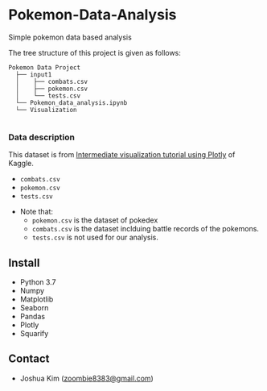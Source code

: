 # Pokemon-Data-Analysis
Simple pokemon data based analysis

The tree structure of this project is given as follows:
```Unicode
Pokemon Data Project 
  ├── input1
  │    ├── combats.csv
  │    ├── pokemon.csv
  │    └── tests.csv
  └── Pokemon_data_analysis.ipynb
  └── Visualization
  
```
### Data description

This dataset is from [Intermediate visualization tutorial using Plotly](https://www.kaggle.com/thebrownviking20/intermediate-visualization-tutorial-using-plotly) of Kaggle. 
 - ```combats.csv```
 - ```pokemon.csv```
 - `tests.csv`
 
 * Note that: 
    * ```pokemon.csv``` is the dataset of pokedex
    * ```combats.csv``` is the dataset inclduing battle records of the pokemons. 
    * ```tests.csv``` is not used for our analysis.
  
  ## Install
  * Python 3.7
  * Numpy
  * Matplotlib
  * Seaborn
  * Pandas
  * Plotly
  * Squarify
  
  ## Contact
  
  - Joshua Kim (zoombie8383@gmail.com)
  
